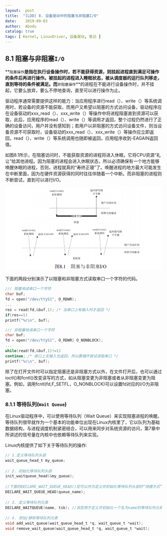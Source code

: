 ```yaml
---
layout:  post
title:  "[LDD] 8. 设备驱动中的阻塞与非阻塞I/O"
date:    2019-09-03
author:  Abodu
catalog: true
tags: [ Kernel, LinuxDriver, 设备驱动, 笔记 ]
---
```


## 8.1 阻塞与非阻塞`I/O`

**`阻塞操作`**是指在执行设备操作时，若不能获得资源，则挂起进程直到满足可操作的条件后再进行操作。被挂起的进程进入睡眠状态，被从调度器的运行队列移走，直到等待的条件被满足。而**`非阻塞操作`**的进程在不能进行设备操作时，并不挂起，它要么放弃，要么不停地查询，直至可以进行操作为止。

驱动程序通常需要提供这样的能力：当应用程序进行read（）、write（）等系统调用时，若设备的资源不能获取，而用户又希望以阻塞的方式访问设备，驱动程序应在设备驱动的xxx_read（）、xxx_write（）等操作中将进程阻塞直到资源可以获取，此后，应用程序的read（）、write（）等调用才返回，整个过程仍然进行了正确的设备访问，用户并没有感知到；若用户以非阻塞的方式访问设备文件，则当设备资源不可获取时，设备驱动的xxx_read（）、xxx_write（）等操作应立即返回，read（）、write（）等系统调用也随即被返回，应用程序收到-EAGAIN返回值。

如图8.1所示，在阻塞访问时，不能获取资源的进程将进入休眠，它将CPU资源“礼让”给其他进程。因为阻塞的进程会进入休眠状态，所以必须确保有一个地方能够唤醒休眠的进程，否则，进程就真的“寿终正寝”了。唤醒进程的地方最大可能发生在中断里面，因为在硬件资源获得的同时往往伴随着一个中断。而非阻塞的进程则不断尝试，直到可以进行I/O。

![1568020677387](../../img/in-post/wlan_fitm/1568020677387.png)

下面的两段分别演示了以阻塞和非阻塞方式读取串口一个字符的代码。

```c
/// 阻塞地读串口一个字符
char buf;
fd = open("/dev/ttyS1", O_RDWR);
...
res = read(fd,&buf,1); /* 当串口上有输入时才返回 */
if(res==1)
printf("%c\n", buf);
```

```c
/// 非阻塞地读串口一个字符
char buf;
fd = open("/dev/ttyS1", O_RDWR| O_NONBLOCK); 
...
while(read(fd,&buf,1)!=1)
continue; /* 串口上无输入也返回，所以要循环尝试读取串口 */
printf("%c\n", buf);
```

除了在打开文件时可以指定阻塞还是非阻塞方式以外，在文件打开后，也可以通过ioctl()和fcntl()改变读写的方式，如从阻塞变更为非阻塞或者从非阻塞变更为阻塞。例如，调用fcntl(fd,F_SETFL，O_NONBLOCK)可以设置fd对应的I/O为非阻塞。

### 8.1.1 等待队列(`Wait Queue`)

在Linux驱动程序中，可以使用等待队列（Wait Queue）来实现阻塞进程的唤醒。等待队列很早就作为一个基本的功能单位出现在Linux内核里了，它以队列为基础数据结构，与进程调度机制紧密结合，可以用来同步对系统资源的访问，第7章中所讲述的信号量在内核中也依赖等待队列来实现。

Linux内核提供了如下关于等待队列的操作:

```c
// 1.定义等待队列头部
wait_queue_head_t my_queue;

// 2. 初始化等待队列头部
init_waitqueue_head(&my_queue);

//下面的DECLARE_WAIT_QUEUE_HEAD()宏可以作为定义并初始化等待队列头部的“快捷方式”
DECLARE_WAIT_QUEUE_HEAD(queue_name);

// 3. 定义等待队列元素
DECLARE_WAITQUEUE(name, tsk); //该宏用于定义并初始化一个名为name的等待队列元素

// 4. 添加/移除等待队列元素
void add_wait_queue(wait_queue_head_t *q, wait_queue_t *wait);
void remove_wait_queue(wait_queue_head_t *q, wait_queue_t *wait);
```

